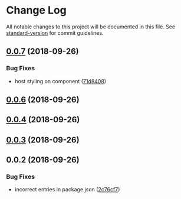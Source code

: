 # Change Log

All notable changes to this project will be documented in this file. See [standard-version](https://github.com/conventional-changelog/standard-version) for commit guidelines.

<a name="0.0.7"></a>
## [0.0.7](https://github.com/Jyve-App/ion-calendar/compare/v0.0.6...v0.0.7) (2018-09-26)


### Bug Fixes

* host styling on component ([71d8408](https://github.com/Jyve-App/ion-calendar/commit/71d8408))



<a name="0.0.6"></a>
## [0.0.6](https://github.com/Jyve-App/ion-calendar/compare/v0.0.4...v0.0.6) (2018-09-26)



<a name="0.0.4"></a>
## [0.0.4](https://github.com/Jyve-App/ion-calendar/compare/v0.0.3...v0.0.4) (2018-09-26)



<a name="0.0.3"></a>
## [0.0.3](https://github.com/Jyve-App/ion-calendar/compare/v0.0.2...v0.0.3) (2018-09-26)



<a name="0.0.2"></a>
## 0.0.2 (2018-09-26)


### Bug Fixes

* incorrect entries in package.json ([2c76cf7](https://github.com/Jyve-App/ion-calendar/commit/2c76cf7))
